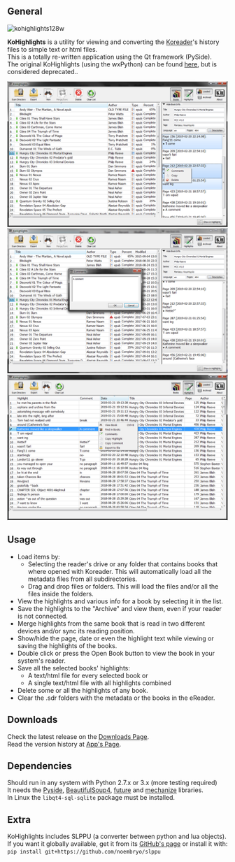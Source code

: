 ## General
![kohighlights128w](https://cloud.githubusercontent.com/assets/14363074/9978678/22e01940-5f49-11e5-8112-bc58b8f0f56f.png)

**KoHighlights** is a utility for viewing and converting the
[Koreader](https://github.com/koreader/koreader)'s history files to simple text or html files.  
This is a totally re-written application using the Qt framework (PySide).  
The original KoHighlights (using the wxPython) can be found
[here](https://github.com/noonkey/KoHighlights), but is considered deprecated..


![HighLights ScreenShot](screen1.png)
![HighLights ScreenShot](screen2.png)
![HighLights ScreenShot](screen3.png)

## Usage
* Load items by:
    * Selecting the reader's drive or any folder that contains books that where opened
      with Koreader. This will automatically load all the metadata files from all
      subdirectories.
    * Drag and drop files or folders. This will load the files and/or all the files
      inside the folders.
* View the highlights and various info for a book by selecting it in the list.
* Save the highlights to the "Archive" and view them, even if your reader is not connected.
* Merge highlights from the same book that is read in two different devices and/or sync
  its reading position. 
* Show/hide the page, date or even the highlight text while viewing or saving the
  highlights of the books. 
* Double click or press the Open Book button to view the book in your system's reader.
* Save all the selected books' highlights:
    * A text/html file for every selected book or
    * A single text/html file with all highlights combined
* Delete some or all the highlights of any book.
* Clear the .sdr folders with the metadata or the books in the eReader.

## Downloads
Check the latest release on the [Downloads Page](https://github.com/noembryo/KoHighlights/releases).  
Read the version history at [App's Page](http://www.noembryo.com/apps.php?kohighlights).

## Dependencies
Should run in any system with Python 2.7.x or 3.x (more testing required)  
It needs the [Pyside](https://pypi.org/project/PySide/),
[BeautifulSoup4](https://pypi.org/project/beautifulsoup4/),
[future](https://pypi.org/project/future/) and
[mechanize](https://pypi.org/project/mechanize/) libraries.  
In Linux the `libqt4-sql-sqlite` package must be installed.  

## Extra
KoHighlights includes SLPPU (a converter between python and lua objects).  
If you want it globally available, get it from its
[GitHub's page](https://github.com/noembryo/slppu) or install it with:  
`pip install git+https://github.com/noembryo/slppu`  
